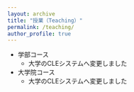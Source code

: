 ```yaml
---
layout: archive
title: "授業（Teaching）"
permalink: /teaching/
author_profile: true
---
```


* 学部コース
  * 大学のCLEシステムへ変更しました
* 大学院コース
  * 大学のCLEシステムへ変更しました
